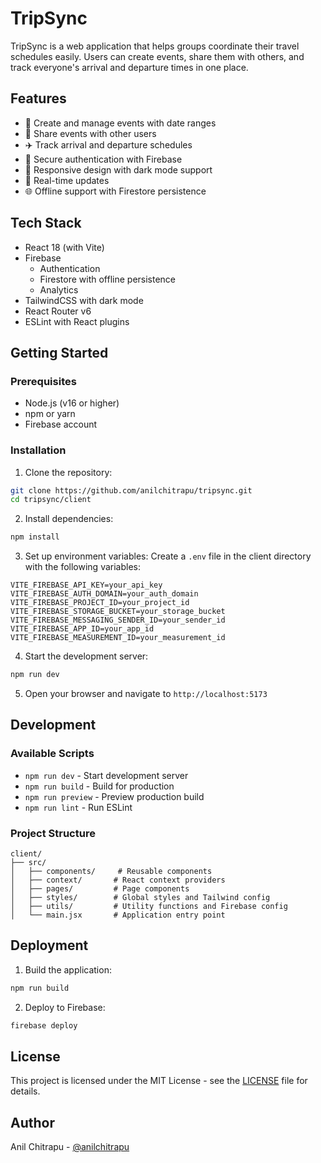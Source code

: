 # TripSync

TripSync is a web application that helps groups coordinate their travel schedules easily. Users can create events, share them with others, and track everyone's arrival and departure times in one place.

## Features

- 📅 Create and manage events with date ranges
- 👥 Share events with other users
- ✈️ Track arrival and departure schedules
- 🔐 Secure authentication with Firebase
- 📱 Responsive design with dark mode support
- 🔄 Real-time updates
- 🌐 Offline support with Firestore persistence

## Tech Stack

- React 18 (with Vite)
- Firebase
  - Authentication
  - Firestore with offline persistence
  - Analytics
- TailwindCSS with dark mode
- React Router v6
- ESLint with React plugins

## Getting Started

### Prerequisites

- Node.js (v16 or higher)
- npm or yarn
- Firebase account

### Installation

1. Clone the repository:
```bash
git clone https://github.com/anilchitrapu/tripsync.git
cd tripsync/client
```

2. Install dependencies:
```bash
npm install
```

3. Set up environment variables:
Create a `.env` file in the client directory with the following variables:
```env
VITE_FIREBASE_API_KEY=your_api_key
VITE_FIREBASE_AUTH_DOMAIN=your_auth_domain
VITE_FIREBASE_PROJECT_ID=your_project_id
VITE_FIREBASE_STORAGE_BUCKET=your_storage_bucket
VITE_FIREBASE_MESSAGING_SENDER_ID=your_sender_id
VITE_FIREBASE_APP_ID=your_app_id
VITE_FIREBASE_MEASUREMENT_ID=your_measurement_id
```

4. Start the development server:
```bash
npm run dev
```

5. Open your browser and navigate to `http://localhost:5173`

## Development

### Available Scripts

- `npm run dev` - Start development server
- `npm run build` - Build for production
- `npm run preview` - Preview production build
- `npm run lint` - Run ESLint

### Project Structure
```
client/
├── src/
│   ├── components/     # Reusable components
│   ├── context/       # React context providers
│   ├── pages/         # Page components
│   ├── styles/        # Global styles and Tailwind config
│   ├── utils/         # Utility functions and Firebase config
│   └── main.jsx       # Application entry point
```

## Deployment

1. Build the application:
```bash
npm run build
```

2. Deploy to Firebase:
```bash
firebase deploy
```

## License

This project is licensed under the MIT License - see the [LICENSE](LICENSE) file for details.

## Author

Anil Chitrapu - [@anilchitrapu](https://github.com/anilchitrapu)